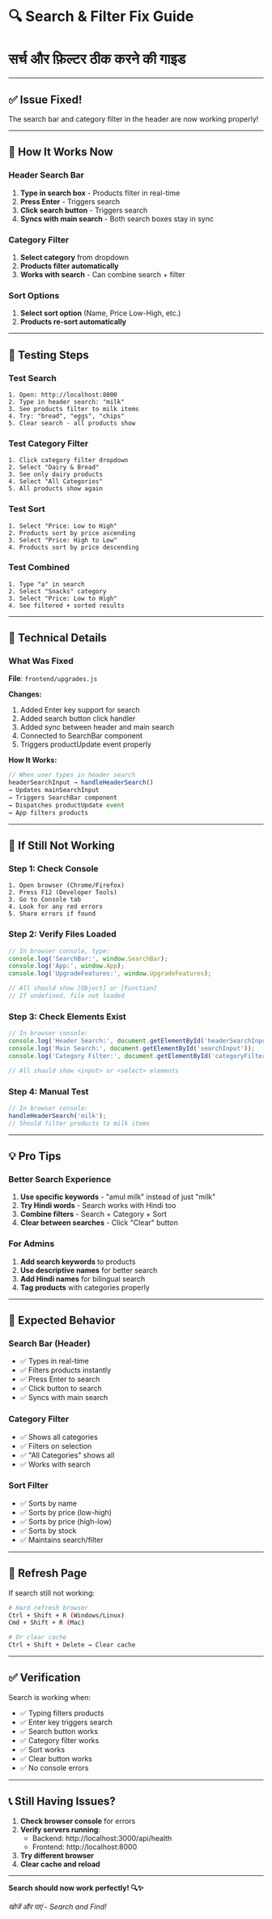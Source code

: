 # 🔍 Search & Filter Fix Guide
# सर्च और फ़िल्टर ठीक करने की गाइड

---

## ✅ Issue Fixed!

The search bar and category filter in the header are now working properly!

---

## 🎯 How It Works Now

### Header Search Bar
1. **Type in search box** - Products filter in real-time
2. **Press Enter** - Triggers search
3. **Click search button** - Triggers search
4. **Syncs with main search** - Both search boxes stay in sync

### Category Filter
1. **Select category** from dropdown
2. **Products filter automatically**
3. **Works with search** - Can combine search + filter

### Sort Options
1. **Select sort option** (Name, Price Low-High, etc.)
2. **Products re-sort automatically**

---

## 🧪 Testing Steps

### Test Search
```
1. Open: http://localhost:8000
2. Type in header search: "milk"
3. See products filter to milk items
4. Try: "bread", "eggs", "chips"
5. Clear search - all products show
```

### Test Category Filter
```
1. Click category filter dropdown
2. Select "Dairy & Bread"
3. See only dairy products
4. Select "All Categories"
5. All products show again
```

### Test Sort
```
1. Select "Price: Low to High"
2. Products sort by price ascending
3. Select "Price: High to Low"
4. Products sort by price descending
```

### Test Combined
```
1. Type "a" in search
2. Select "Snacks" category
3. Select "Price: Low to High"
4. See filtered + sorted results
```

---

## 🔧 Technical Details

### What Was Fixed

**File**: `frontend/upgrades.js`

**Changes:**
1. Added Enter key support for search
2. Added search button click handler
3. Added sync between header and main search
4. Connected to SearchBar component
5. Triggers productUpdate event properly

**How It Works:**
```javascript
// When user types in header search
headerSearchInput → handleHeaderSearch() 
→ Updates mainSearchInput 
→ Triggers SearchBar component 
→ Dispatches productUpdate event 
→ App filters products
```

---

## 🐛 If Still Not Working

### Step 1: Check Console
```
1. Open browser (Chrome/Firefox)
2. Press F12 (Developer Tools)
3. Go to Console tab
4. Look for any red errors
5. Share errors if found
```

### Step 2: Verify Files Loaded
```javascript
// In browser console, type:
console.log('SearchBar:', window.SearchBar);
console.log('App:', window.App);
console.log('UpgradeFeatures:', window.UpgradeFeatures);

// All should show [Object] or [Function]
// If undefined, file not loaded
```

### Step 3: Check Elements Exist
```javascript
// In browser console:
console.log('Header Search:', document.getElementById('headerSearchInput'));
console.log('Main Search:', document.getElementById('searchInput'));
console.log('Category Filter:', document.getElementById('categoryFilter'));

// All should show <input> or <select> elements
```

### Step 4: Manual Test
```javascript
// In browser console:
handleHeaderSearch('milk');
// Should filter products to milk items
```

---

## 💡 Pro Tips

### Better Search Experience
1. **Use specific keywords** - "amul milk" instead of just "milk"
2. **Try Hindi words** - Search works with Hindi too
3. **Combine filters** - Search + Category + Sort
4. **Clear between searches** - Click "Clear" button

### For Admins
1. **Add search keywords** to products
2. **Use descriptive names** for better search
3. **Add Hindi names** for bilingual search
4. **Tag products** with categories properly

---

## 🎯 Expected Behavior

### Search Bar (Header)
- ✅ Types in real-time
- ✅ Filters products instantly
- ✅ Press Enter to search
- ✅ Click button to search
- ✅ Syncs with main search

### Category Filter
- ✅ Shows all categories
- ✅ Filters on selection
- ✅ "All Categories" shows all
- ✅ Works with search

### Sort Filter
- ✅ Sorts by name
- ✅ Sorts by price (low-high)
- ✅ Sorts by price (high-low)
- ✅ Sorts by stock
- ✅ Maintains search/filter

---

## 🚀 Refresh Page

If search still not working:

```bash
# Hard refresh browser
Ctrl + Shift + R (Windows/Linux)
Cmd + Shift + R (Mac)

# Or clear cache
Ctrl + Shift + Delete → Clear cache
```

---

## ✅ Verification

Search is working when:
- ✅ Typing filters products
- ✅ Enter key triggers search
- ✅ Search button works
- ✅ Category filter works
- ✅ Sort works
- ✅ Clear button works
- ✅ No console errors

---

## 📞 Still Having Issues?

1. **Check browser console** for errors
2. **Verify servers running**:
   - Backend: http://localhost:3000/api/health
   - Frontend: http://localhost:8000
3. **Try different browser**
4. **Clear cache and reload**

---

**Search should now work perfectly! 🔍✨**

*खोजें और पाएं - Search and Find!*

